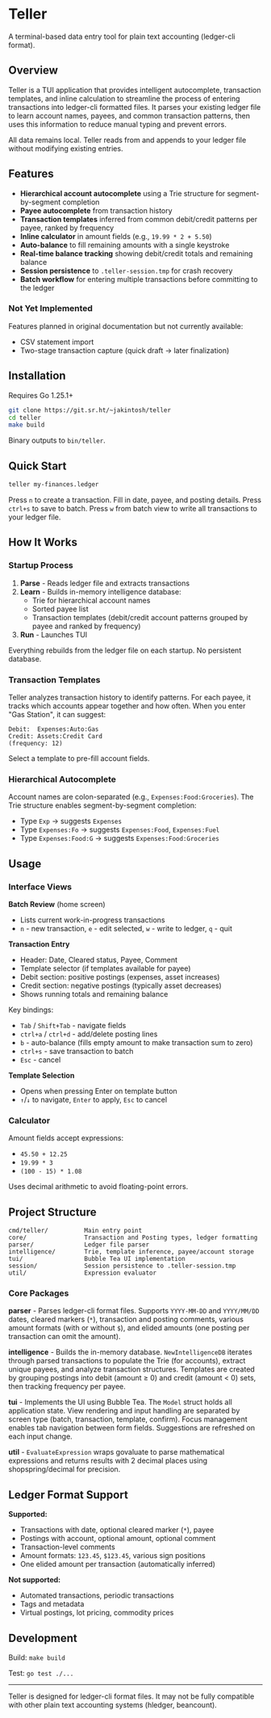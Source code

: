 # Teller

A terminal-based data entry tool for plain text accounting (ledger-cli format).

## Overview

Teller is a TUI application that provides intelligent autocomplete, transaction templates, and inline calculation to streamline the process of entering transactions into ledger-cli formatted files. It parses your existing ledger file to learn account names, payees, and common transaction patterns, then uses this information to reduce manual typing and prevent errors.

All data remains local. Teller reads from and appends to your ledger file without modifying existing entries.

## Features

- **Hierarchical account autocomplete** using a Trie structure for segment-by-segment completion
- **Payee autocomplete** from transaction history
- **Transaction templates** inferred from common debit/credit patterns per payee, ranked by frequency
- **Inline calculator** in amount fields (e.g., `19.99 * 2 + 5.50`)
- **Auto-balance** to fill remaining amounts with a single keystroke
- **Real-time balance tracking** showing debit/credit totals and remaining balance
- **Session persistence** to `.teller-session.tmp` for crash recovery
- **Batch workflow** for entering multiple transactions before committing to the ledger

### Not Yet Implemented

Features planned in original documentation but not currently available:
- CSV statement import
- Two-stage transaction capture (quick draft → later finalization)

## Installation

Requires Go 1.25.1+

```bash
git clone https://git.sr.ht/~jakintosh/teller
cd teller
make build
```

Binary outputs to `bin/teller`.

## Quick Start

```bash
teller my-finances.ledger
```

Press `n` to create a transaction. Fill in date, payee, and posting details. Press `ctrl+s` to save to batch. Press `w` from batch view to write all transactions to your ledger file.

## How It Works

### Startup Process

1. **Parse** - Reads ledger file and extracts transactions
2. **Learn** - Builds in-memory intelligence database:
   - Trie for hierarchical account names
   - Sorted payee list
   - Transaction templates (debit/credit account patterns grouped by payee and ranked by frequency)
3. **Run** - Launches TUI

Everything rebuilds from the ledger file on each startup. No persistent database.

### Transaction Templates

Teller analyzes transaction history to identify patterns. For each payee, it tracks which accounts appear together and how often. When you enter "Gas Station", it can suggest:

```
Debit:  Expenses:Auto:Gas
Credit: Assets:Credit Card
(frequency: 12)
```

Select a template to pre-fill account fields.

### Hierarchical Autocomplete

Account names are colon-separated (e.g., `Expenses:Food:Groceries`). The Trie structure enables segment-by-segment completion:

- Type `Exp` → suggests `Expenses`
- Type `Expenses:Fo` → suggests `Expenses:Food`, `Expenses:Fuel`
- Type `Expenses:Food:G` → suggests `Expenses:Food:Groceries`

## Usage

### Interface Views

**Batch Review** (home screen)
- Lists current work-in-progress transactions
- `n` - new transaction, `e` - edit selected, `w` - write to ledger, `q` - quit

**Transaction Entry**
- Header: Date, Cleared status, Payee, Comment
- Template selector (if templates available for payee)
- Debit section: positive postings (expenses, asset increases)
- Credit section: negative postings (typically asset decreases)
- Shows running totals and remaining balance

Key bindings:
- `Tab` / `Shift+Tab` - navigate fields
- `ctrl+a` / `ctrl+d` - add/delete posting lines
- `b` - auto-balance (fills empty amount to make transaction sum to zero)
- `ctrl+s` - save transaction to batch
- `Esc` - cancel

**Template Selection**
- Opens when pressing Enter on template button
- `↑`/`↓` to navigate, `Enter` to apply, `Esc` to cancel

### Calculator

Amount fields accept expressions:
- `45.50 + 12.25`
- `19.99 * 3`
- `(100 - 15) * 1.08`

Uses decimal arithmetic to avoid floating-point errors.

## Project Structure

```
cmd/teller/          Main entry point
core/                Transaction and Posting types, ledger formatting
parser/              Ledger file parser
intelligence/        Trie, template inference, payee/account storage
tui/                 Bubble Tea UI implementation
session/             Session persistence to .teller-session.tmp
util/                Expression evaluator
```

### Core Packages

**parser** - Parses ledger-cli format files. Supports `YYYY-MM-DD` and `YYYY/MM/DD` dates, cleared markers (`*`), transaction and posting comments, various amount formats (with or without `$`), and elided amounts (one posting per transaction can omit the amount).

**intelligence** - Builds the in-memory database. `NewIntelligenceDB` iterates through parsed transactions to populate the Trie (for accounts), extract unique payees, and analyze transaction structures. Templates are created by grouping postings into debit (amount ≥ 0) and credit (amount < 0) sets, then tracking frequency per payee.

**tui** - Implements the UI using Bubble Tea. The `Model` struct holds all application state. View rendering and input handling are separated by screen type (batch, transaction, template, confirm). Focus management enables tab navigation between form fields. Suggestions are refreshed on each input change.

**util** - `EvaluateExpression` wraps govaluate to parse mathematical expressions and returns results with 2 decimal places using shopspring/decimal for precision.

## Ledger Format Support

**Supported:**
- Transactions with date, optional cleared marker (`*`), payee
- Postings with account, optional amount, optional comment
- Transaction-level comments
- Amount formats: `123.45`, `$123.45`, various sign positions
- One elided amount per transaction (automatically inferred)

**Not supported:**
- Automated transactions, periodic transactions
- Tags and metadata
- Virtual postings, lot pricing, commodity prices

## Development

Build: `make build`

Test: `go test ./...`

---

Teller is designed for ledger-cli format files. It may not be fully compatible with other plain text accounting systems (hledger, beancount).
